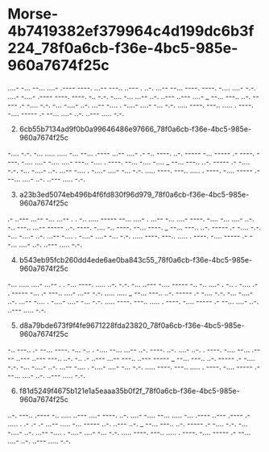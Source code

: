 # Morse-4b7419382ef379964c4d199dc6b3f224_78f0a6cb-f36e-4bc5-985e-960a7674f25c

....- -... --... ....- .---- ----. ...-- ---.. ..--- . ..-. ...-- --... ----. ----. -.... ....- -.-. ....- -....- .---- ----. ----. -.. -.-. -.... -... ...-- ..-. ..--- ..--- ....- _ --... ---.. ..-. ----- .- -.... -.-. -... -....- ..-. ...-- -.... . -....- ....- -... -.-. ..... ----. ---.. ..... . ----. -.... ----- .- --... ....- ..-. ..--- ..... -.-. 

2. 6cb55b7134ad9f0b0a99646486e97666_78f0a6cb-f36e-4bc5-985e-960a7674f25c

-.... -.-. -... ..... ..... -... --... .---- ...-- ....- .- -.. ----. ..-. ----- -... ----- .- ----. ----. -.... ....- -.... ....- ---.. -.... . ----. --... -.... -.... _ --... ---.. ..-. ----- .- -.... -.-. -... -....- ..-. ...-- -.... . -....- ....- -... -.-. ..... ----. ---.. ..... . ----. -.... ----- .- --... ....- ..-. ..--- ..... -.-.

3. a23b3ed5074eb496b4f6fd830f96d979_78f0a6cb-f36e-4bc5-985e-960a7674f25c

.- ..--- ...-- -... ...-- . . -.. ..... ----- --... ....- . ...-- -... ....- ----. -.... -... ....- ..-. -.. ---.. ...-- ----- ..-. ----. -.... -.. ----. --... ----. _ --... ---.. ..-. ----- .- -.... -.-. -... -....- ..-. ...-- -.... . -....- ....- -... -.-. ..... ----. ---.. ..... . ----. -.... ----- .- --... ....- ..-. ..--- ..... -.-.

4. b543eb95fcb260dd4ede6ae0ba843c55_78f0a6cb-f36e-4bc5-985e-960a7674f25c

-... ..... ....- ...-- . . -... ----. ..... ..-. -.-. -... ..--- -.... ----- -.. -.. ....- . -.. . -.... .- . ----- -... .- ---.. ....- ...-- -.-. ..... ..... _ --... ---.. ..-. ----- .- -.... -.-. -... -....- ..-. ...-- -.... . -....- ....- -... -.-. ..... ----. ---.. ..... . ----. -.... ----- .- --... ....- ..-. ..--- ..... -.-.

5. d8a79bde673f9f4fe9671228fda23820_78f0a6cb-f36e-4bc5-985e-960a7674f25c

-.. ---.. .- --... ----. -... -.. . -.... --... ...-- ..-. ----. ..-. ....- ..-. . ----. -.... --... .---- ..--- ..--- ---.. ..-. -.. .- ..--- ...-- ---.. ..--- ----- _ --... ---.. ..-. ----- .- -.... -.-. -... -....- ..-. ...-- -.... . -....- ....- -... -.-. ..... ----. ---.. ..... . ----. -.... ----- .- --... ....- ..-. ..--- ..... -.-.

6. f81d5249f4675b121e1a5eaaa35b0f2f_78f0a6cb-f36e-4bc5-985e-960a7674f25c

..-. ---.. .---- -.. ..... ..--- ....- ----. ..-. ....- -.... --... ..... -... .---- ..--- .---- .- ..... . .- .- .- ...-- ..... -... ----- ..-. ..--- ..-. _ --... ---.. ..-. ----- .- -.... -.-. -... -....- ..-. ...-- -.... . -....- ....- -... -.-. ..... ----. ---.. ..... . ----. -.... ----- .- --... ....- ..-. ..--- ..... -.-.
